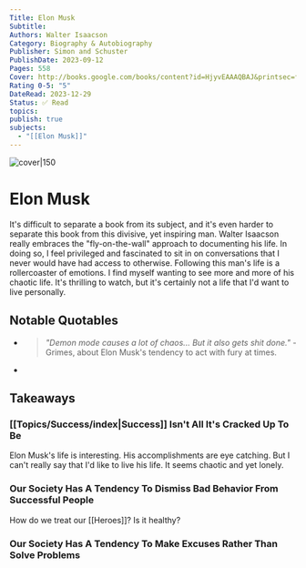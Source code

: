 ```yaml
---
Title: Elon Musk
Subtitle: 
Authors: Walter Isaacson
Category: Biography & Autobiography
Publisher: Simon and Schuster
PublishDate: 2023-09-12
Pages: 558
Cover: http://books.google.com/books/content?id=HjyvEAAAQBAJ&printsec=frontcover&img=1&zoom=1&edge=curl&source=gbs_api
Rating 0-5: "5"
DateRead: 2023-12-29
Status: ✅ Read
topics: 
publish: true
subjects:
  - "[[Elon Musk]]"
---
```


![cover|150](http://books.google.com/books/content?id=HjyvEAAAQBAJ&printsec=frontcover&img=1&zoom=1&edge=curl&source=gbs_api)

# Elon Musk
It's difficult to separate a book from its subject, and it's even harder to separate this book from this divisive, yet inspiring man. Walter Isaacson really embraces the "fly-on-the-wall" approach to documenting his life. In doing so, I feel privileged and fascinated to sit in on conversations that I never would have had access to otherwise. Following this man's life is a rollercoaster of emotions. I find myself wanting to see more and more of his chaotic life. It's thrilling to watch, but it's certainly not a life that I'd want to live personally. 

## Notable Quotables
- >*"Demon mode causes a lot of chaos... But it also gets shit done."* - Grimes, about Elon Musk's tendency to act with fury at times. 
- >

## Takeaways

### [[Topics/Success/index|Success]] Isn't All It's Cracked Up To Be
Elon Musk's life is interesting. His accomplishments are eye catching. But I can't really say that I'd like to live his life. It seems chaotic and yet lonely. 

### Our Society Has A Tendency To Dismiss Bad Behavior From Successful People
How do we treat our [[Heroes]]? Is it healthy? 

### Our Society Has A Tendency To Make Excuses Rather Than Solve Problems

